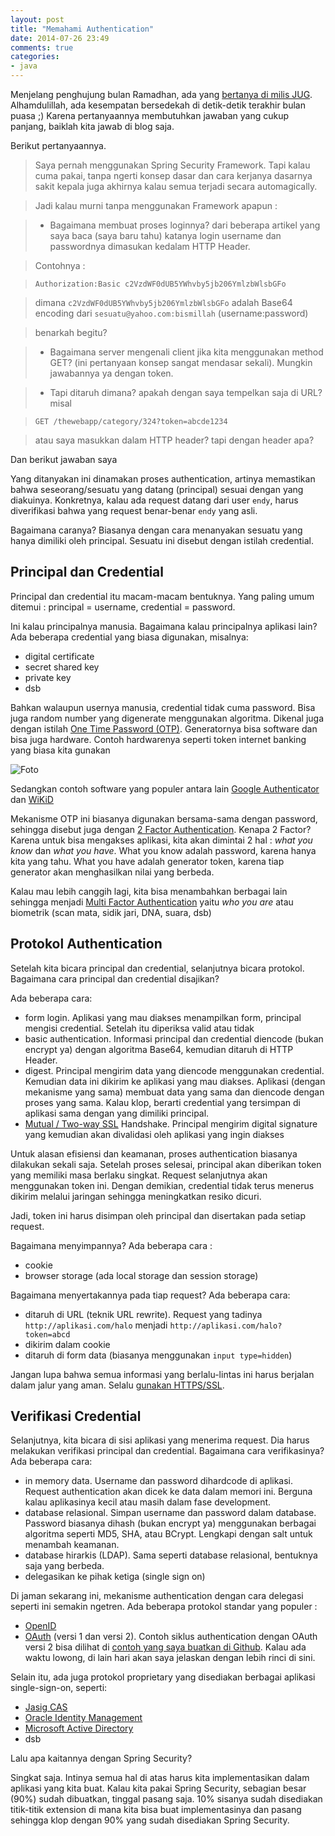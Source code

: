 ```yaml
---
layout: post
title: "Memahami Authentication"
date: 2014-07-26 23:49
comments: true
categories: 
- java
---
```


Menjelang penghujung bulan Ramadhan, ada yang [bertanya di milis JUG](https://groups.yahoo.com/neo/groups/jug-indonesia/conversations/messages/92685). Alhamdulillah, ada kesempatan bersedekah di detik-detik terakhir bulan puasa ;) Karena pertanyaannya membutuhkan jawaban yang cukup panjang, baiklah kita jawab di blog saja.

Berikut pertanyaannya.

> Saya pernah menggunakan Spring Security Framework. Tapi kalau cuma pakai, tanpa ngerti konsep dasar dan cara kerjanya dasarnya sakit kepala juga akhirnya kalau semua terjadi secara automagically.

> Jadi kalau murni tanpa menggunakan Framework apapun : 

> * Bagaimana membuat proses loginnya? dari beberapa artikel yang saya baca (saya baru tahu) katanya login username dan passwordnya dimasukan kedalam HTTP Header. 

> Contohnya : 

> ```Authorization:Basic c2VzdWF0dUB5YWhvby5jb206YmlzbWlsbGFo```

> dimana `c2VzdWF0dUB5YWhvby5jb206YmlzbWlsbGFo` adalah Base64 encoding dari `sesuatu@yahoo.com:bismillah` (username:password)

> benarkah begitu?

> * Bagaimana server mengenali client jika kita menggunakan method GET? (ini pertanyaan konsep sangat mendasar sekali). Mungkin jawabannya ya dengan token. 

> * Tapi ditaruh dimana? apakah dengan saya tempelkan saja di URL? misal

> ```GET /thewebapp/category/324?token=abcde1234```

> atau saya masukkan dalam HTTP header? tapi dengan header apa? 

Dan berikut jawaban saya

<!--more-->

Yang ditanyakan ini dinamakan proses authentication, artinya memastikan bahwa seseorang/sesuatu yang datang (principal) sesuai dengan yang diakuinya.
Konkretnya, kalau ada request datang dari user `endy`, harus diverifikasi bahwa yang request benar-benar `endy` yang asli.

Bagaimana caranya? Biasanya dengan cara menanyakan sesuatu yang hanya dimiliki oleh principal. Sesuatu ini disebut dengan istilah credential.

<a name="principal-credential"></a>
## Principal dan Credential ##

Principal dan credential itu macam-macam bentuknya. Yang paling umum ditemui : principal = username, credential = password.

Ini kalau principalnya manusia. Bagaimana kalau principalnya aplikasi lain? Ada beberapa credential yang biasa digunakan, misalnya:

- digital certificate
- secret shared key
- private key
- dsb

Bahkan walaupun usernya manusia, credential tidak cuma password. Bisa juga random number yang digenerate menggunakan algoritma. Dikenal juga dengan istilah [One Time Password (OTP)](http://en.wikipedia.org/wiki/One-time_password). Generatornya bisa software dan bisa juga hardware. Contoh hardwarenya seperti token internet banking yang biasa kita gunakan

![Foto](https://farm4.staticflickr.com/3670/12361262404_50b4ab650e_z.jpg)

Sedangkan contoh software yang populer antara lain [Google Authenticator](http://code.google.com/p/google-authenticator/) dan [WiKiD](https://www.wikidsystems.com/community-edition)

Mekanisme OTP ini biasanya digunakan bersama-sama dengan password, sehingga disebut juga dengan [2 Factor Authentication](http://en.wikipedia.org/wiki/Two_factor_authentication). Kenapa 2 Factor? Karena untuk bisa mengakses aplikasi, kita akan dimintai 2 hal : _what you know_ dan _what you have_. What you know adalah password, karena hanya kita yang tahu. What you have adalah generator token, karena tiap generator akan menghasilkan nilai yang berbeda.

Kalau mau lebih canggih lagi, kita bisa menambahkan berbagai lain sehingga menjadi [Multi Factor Authentication](http://en.wikipedia.org/wiki/Multi-factor_authentication) yaitu _who you are_ atau biometrik (scan mata, sidik jari, DNA, suara, dsb)

<a name="protokol-authentication"></a>
## Protokol Authentication ##

Setelah kita bicara principal dan credential, selanjutnya bicara protokol. Bagaimana cara principal dan credential disajikan?

Ada beberapa cara:

- form login. Aplikasi yang mau diakses menampilkan form, principal mengisi credential. Setelah itu diperiksa valid atau tidak
- basic authentication. Informasi principal dan credential diencode (bukan encrypt ya) dengan algoritma Base64, kemudian ditaruh di HTTP Header.
- digest. Principal mengirim data yang diencode menggunakan credential. Kemudian data ini dikirim ke aplikasi yang mau diakses. Aplikasi (dengan mekanisme yang sama) membuat data yang sama dan diencode dengan proses yang sama. Kalau klop, berarti credential yang tersimpan di aplikasi sama dengan yang dimiliki principal. 
- [Mutual / Two-way SSL](http://en.wikipedia.org/wiki/Mutual_authentication) Handshake. Principal mengirim digital signature yang kemudian akan divalidasi oleh aplikasi yang ingin diakses

Untuk alasan efisiensi dan keamanan, proses authentication biasanya dilakukan sekali saja. Setelah proses selesai, principal akan diberikan token yang memiliki masa berlaku singkat. Request selanjutnya akan menggunakan token ini. Dengan demikian, credential tidak terus menerus dikirim melalui jaringan sehingga meningkatkan resiko dicuri.

Jadi, token ini harus disimpan oleh principal dan disertakan pada setiap request.

Bagaimana menyimpannya? Ada beberapa cara :

- cookie
- browser storage (ada local storage dan session storage)

Bagaimana menyertakannya pada tiap request? Ada beberapa cara:

- ditaruh di URL (teknik URL rewrite). Request yang tadinya `http://aplikasi.com/halo` menjadi `http://aplikasi.com/halo?token=abcd`
- dikirim dalam cookie
- ditaruh di form data (biasanya menggunakan `input type=hidden`)

Jangan lupa bahwa semua informasi yang berlalu-lintas ini harus berjalan dalam jalur yang aman. Selalu [gunakan HTTPS/SSL](http://software.endy.muhardin.com/aplikasi/apa-itu-ssl/).

<a name="verifikasi-credential"></a>
## Verifikasi Credential ##

Selanjutnya, kita bicara di sisi aplikasi yang menerima request. Dia harus melakukan verifikasi principal dan credential. Bagaimana cara verifikasinya? Ada beberapa cara:

- in memory data. Username dan password dihardcode di aplikasi. Request authentication akan dicek ke data dalam memori ini. Berguna kalau aplikasinya kecil atau masih dalam fase development.
- database relasional. Simpan username dan password dalam database. Password biasanya dihash (bukan encrypt ya) menggunakan berbagai algoritma seperti MD5, SHA, atau BCrypt. Lengkapi dengan salt untuk menambah keamanan.
- database hirarkis (LDAP). Sama seperti database relasional, bentuknya saja yang berbeda.
- delegasikan ke pihak ketiga (single sign on)

Di jaman sekarang ini, mekanisme authentication dengan cara delegasi seperti ini semakin ngetren. Ada beberapa protokol standar yang populer :

- [OpenID](http://en.wikipedia.org/wiki/OpenID)
- [OAuth](http://en.wikipedia.org/wiki/OAuth) (versi 1 dan versi 2). Contoh siklus authentication dengan OAuth versi 2 bisa dilihat di [contoh yang saya buatkan di Github](https://github.com/endymuhardin/belajar-springoauth2). Kalau ada waktu lowong, di lain hari akan saya jelaskan dengan lebih rinci di sini.

Selain itu, ada juga protokol proprietary yang disediakan berbagai aplikasi single-sign-on, seperti:

- [Jasig CAS](http://www.jasig.org/cas)
- [Oracle Identity Management](http://en.wikipedia.org/wiki/Oracle_Identity_Management)
- [Microsoft Active Directory](http://en.wikipedia.org/wiki/Active_Directory)
- dsb

Lalu apa kaitannya dengan Spring Security?

Singkat saja. Intinya semua hal di atas harus kita implementasikan dalam aplikasi yang kita buat. Kalau kita pakai Spring Security, sebagian besar (90%) sudah dibuatkan, tinggal pasang saja. 10% sisanya sudah disediakan titik-titik extension di mana kita bisa buat implementasinya dan pasang sehingga klop dengan 90% yang sudah disediakan Spring Security.

